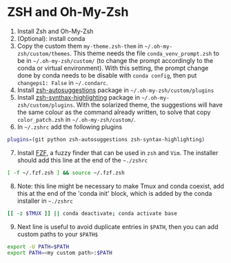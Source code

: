 # ZSH and Oh-My-Zsh

1. Install Zsh and Oh-My-Zsh
2. (Optional): install conda
3. Copy the custom them `my-theme.zsh-them` in `~/.oh-my-zsh/custom/themes`. This theme needs the file `conda_venv_prompt.zsh` to be in `~/.oh-my-zsh/custom/` (to change the prompt accordingly to the conda or virtual environment). With this setting, the prompt change done by conda needs to be disable with `conda config`, then put `changeps1: False` in `~/.condarc`.
4. Install [zsh-autosuggestions](https://github.com/zsh-users/zsh-autosuggestions) package in `~/.oh-my-zsh/custom/plugins`
5. Install [zsh-synthax-highlighting](https://github.com/zsh-users/zsh-syntax-highlighting) package in `~/.oh-my-zsh/custom/plugins`. With the solarized theme, the suggestions will have the same colour as the command already written, to solve that copy `color_patch.zsh` in `~/.oh-my-zsh/custom/`.
6. In `~/.zshrc` add the following plugins
```bash
plugins=(git python zsh-autosuggestions zsh-syntax-highlighting)
```
7. Install [FZF](https://github.com/junegunn/fzf), a fuzzy finder that can be used in `zsh` and `Vim`. The installer should add this line at the end of the `~./zshrc`
```bash
[ -f ~/.fzf.zsh ] && source ~/.fzf.zsh
```
8. Note: this line might be necessary to make Tmux and conda coexist, add this at the end of the 'conda init' block, which is added by the conda installer in `~./zshrc`
```bash
[[ -z $TMUX ]] || conda deactivate; conda activate base
```
9. Next line is useful to avoid duplicate entries in `$PATH`, then you can add custom paths to your `$PATH$`
```bash
export -U PATH=$PATH
export PATH=<my custom path>:$PATH
```
